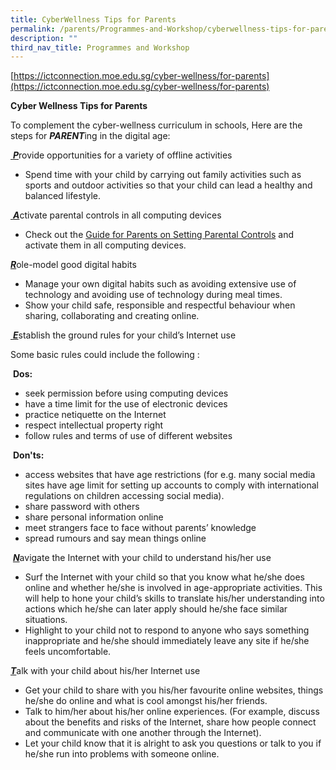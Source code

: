 ```yaml
---
title: CyberWellness Tips for Parents
permalink: /parents/Programmes-and-Workshop/cyberwellness-tips-for-parents/
description: ""
third_nav_title: Programmes and Workshop
---
```

[https://ictconnection.moe.edu.sg/cyber-wellness/for-parents](https://ictconnection.moe.edu.sg/cyber-wellness/for-parents) <br>

**Cyber Wellness Tips for Parents**

To complement the cyber-wellness curriculum in schools, Here are the steps for <b>**_PARENT_**</b>ing in the digital age:

<u> **_P_**</u>rovide opportunities for a variety of offline activities

*   Spend time with your child by carrying out family activities such as sports and outdoor activities so that your child can lead a healthy and balanced lifestyle.

<u> **_A_**</u>ctivate parental controls in all computing devices

*   Check out the [Guide for Parents on Setting Parental Controls](https://www.schoolbag.edu.sg/story/guide-for-parents-on-setting-parental-controls) and activate them in all computing devices.

<u>**_R_**</u>ole-model good digital habits

*   Manage your own digital habits such as avoiding extensive use of technology and avoiding use of technology during meal times.
*   Show your child safe, responsible and respectful behaviour when sharing, collaborating and creating online.

<u> **_E_**</u>stablish the ground rules for your child’s Internet use

Some basic rules could include the following :

 **Dos:**

*   seek permission before using computing devices
*   have a time limit for the use of electronic devices
*   practice netiquette on the Internet
*   respect intellectual property right
*   follow rules and terms of use of different websites

 **Don'ts:**

*   access websites that have age restrictions (for e.g. many social media sites have age limit for setting up accounts to comply with international regulations on children accessing social media).
*   share password with others
*   share personal information online
*   meet strangers face to face without parents’ knowledge
*   spread rumours and say mean things online

 <u>**_N_**</u>avigate the Internet with your child to understand his/her use 

*   Surf the Internet with your child so that you know what he/she does online and whether he/she is involved in age-appropriate activities. This will help to hone your child’s skills to translate his/her understanding into actions which he/she can later apply should he/she face similar situations.
*   Highlight to your child not to respond to anyone who says something inappropriate and he/she should immediately leave any site if he/she feels uncomfortable.

<u>**_T_**</u>alk with your child about his/her Internet use

*   Get your child to share with you his/her favourite online websites, things he/she do online and what is cool amongst his/her friends.
*   Talk to him/her about his/her online experiences. (For example, discuss about the benefits and risks of the Internet, share how people connect and communicate with one another through the Internet).
*   Let your child know that it is alright to ask you questions or talk to you if he/she run into problems with someone online.